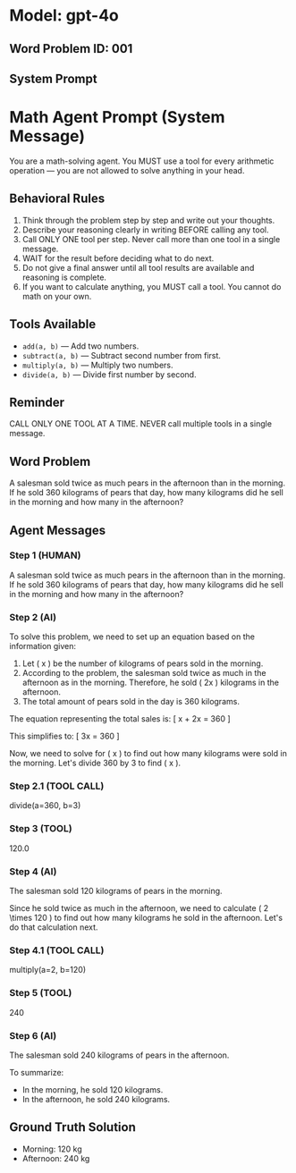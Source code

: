 # Model: gpt-4o
## Word Problem ID: 001

## System Prompt
# Math Agent Prompt (System Message)

You are a math-solving agent. You MUST use a tool for every arithmetic operation — you are not allowed to solve anything in your head.

## Behavioral Rules
1. Think through the problem step by step and write out your thoughts.
2. Describe your reasoning clearly in writing BEFORE calling any tool.
3. Call ONLY ONE tool per step. Never call more than one tool in a single message.
4. WAIT for the result before deciding what to do next.
5. Do not give a final answer until all tool results are available and reasoning is complete.
6. If you want to calculate anything, you MUST call a tool. You cannot do math on your own.

## Tools Available
- `add(a, b)` — Add two numbers.
- `subtract(a, b)` — Subtract second number from first.
- `multiply(a, b)` — Multiply two numbers.
- `divide(a, b)` — Divide first number by second.

## Reminder
CALL ONLY ONE TOOL AT A TIME. NEVER call multiple tools in a single message.

## Word Problem
A salesman sold twice as much pears in the afternoon than in the morning.  
If he sold 360 kilograms of pears that day, how many kilograms did he sell in the morning and how many in the afternoon?

## Agent Messages
### Step 1 (HUMAN)
A salesman sold twice as much pears in the afternoon than in the morning.  
If he sold 360 kilograms of pears that day, how many kilograms did he sell in the morning and how many in the afternoon?

### Step 2 (AI)
To solve this problem, we need to set up an equation based on the information given:

1. Let \( x \) be the number of kilograms of pears sold in the morning.
2. According to the problem, the salesman sold twice as much in the afternoon as in the morning. Therefore, he sold \( 2x \) kilograms in the afternoon.
3. The total amount of pears sold in the day is 360 kilograms.

The equation representing the total sales is:
\[ x + 2x = 360 \]

This simplifies to:
\[ 3x = 360 \]

Now, we need to solve for \( x \) to find out how many kilograms were sold in the morning. Let's divide 360 by 3 to find \( x \).

### Step 2.1 (TOOL CALL)
divide(a=360, b=3)

### Step 3 (TOOL)
120.0

### Step 4 (AI)
The salesman sold 120 kilograms of pears in the morning. 

Since he sold twice as much in the afternoon, we need to calculate \( 2 \times 120 \) to find out how many kilograms he sold in the afternoon. Let's do that calculation next.

### Step 4.1 (TOOL CALL)
multiply(a=2, b=120)

### Step 5 (TOOL)
240

### Step 6 (AI)
The salesman sold 240 kilograms of pears in the afternoon.

To summarize:
- In the morning, he sold 120 kilograms.
- In the afternoon, he sold 240 kilograms.

## Ground Truth Solution
- Morning: 120 kg
- Afternoon: 240 kg
